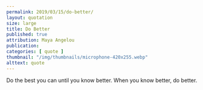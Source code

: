 ```yaml
---
permalink: 2019/03/15/do-better/
layout: quotation
size: large
title: Do Better
published: true
attribution: Maya Angelou
publication: 
categories: [ quote ]
thumbnail: "/img/thumbnails/microphone-420x255.webp"
alttext: quote
---
```


Do the best you can until you know better. When you know better, do better.